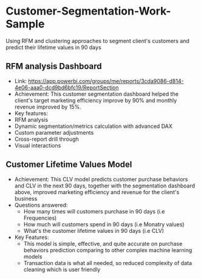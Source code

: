 # Customer-Segmentation-Work-Sample
Using RFM and clustering approaches to segment client's customers and predict their lifetime values in 90 days

## RFM analysis Dashboard 
- Link: https://app.powerbi.com/groups/me/reports/3cda9086-d814-4e06-aaa0-dcd9bd6bfc19/ReportSection
-	Achievement: This customer segmentation dashboard helped the client's target marketing efficiency improve by 90% and monthly revenue improved by 15%. 
-	Key features: 
  -	RFM analysis
  -	Dynamic segmentation/metrics calculation with advanced DAX
  -	Custom parameter adjustments
  -	Cross-report drill through 
  -	Visual interactions

## Customer Lifetime Values Model
-	Achievement: This CLV model predicts customer purchase behaviors and CLV in the next 90 days, together with the segmentation dashboard above, improved marketing efficiency and revenue for the client's business
- Questions answered:
  -	How many times will customers purchase in 90 days (i.e Frequencies)
  -	How much will customers spend in 90 days (i.e Monatry values)
  -	What's the customer lifetime values in 90 days (i.e CLV)
- Key Features:
  -	This model is simple, effective, and quite accurate on purchase behaviors prediction comparing to other complex machine learning models
  -	Transaction data is what all needed, so reduced complexity of data cleaning which is user friendly
